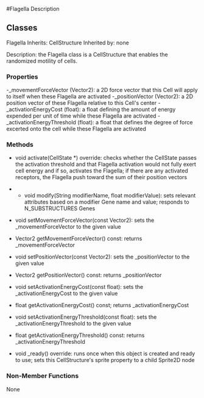 #Flagella Description

## Classes

Flagella
Inherits: CellStructure
Inherited by: none

Description: the Flagella class is a CellStructure that enables the randomized motility of cells.

### Properties
-_movementForceVector (Vector2): a 2D force vector that this Cell will apply to itself when these Flagella are activated
-_positionVector (Vector2): a 2D position vector of these Flagella relative to this Cell's center
-_activationEnergyCost (float): a float defining the amount of energy expended per unit of time while these Flagella are activated
-_activationEnergyThreshold (float): a float that defines the degree of force excerted onto the cell while these Flagella are activated

### Methods
- void activate(CellState *) override: checks whether the CellState passes the activation threshold and that Flagella activation would not fully exert cell energy and if so, activates the Flagella; if there are any activated receptors, the Flagella push toward the sum of their position vectors
- - void modify(String modifierName, float modifierValue): sets relevant attributes based on a modifier Gene name and value; responds to N_SUBSTRUCTURES Genes

- void setMovementForceVector(const Vector2): sets the _movementForceVector to the given value 
- Vector2 getMovementForceVector() const: returns _movementForceVector

- void setPositionVector(const Vector2): sets the _positionVector to the given value
- Vector2 getPositionVector() const: returns _positionVector

- void setActivationEnergyCost(const float): sets the _activationEnergyCost to the given value
- float getActivationEnergyCost() const; returns _activationEnergyCost

- void setActivationEnergyThreshold(const float): sets the _activationEnergyThreshold to the given value
- float getActivationEnergyThreshold() const: returns _activationEnergyThreshold

- void _ready() override: runs once when this object is created and ready to use; sets this CellStructure's sprite property to a child Sprite2D node

### Non-Member Functions
None